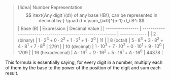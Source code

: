 
> [!idea] Number Representation
> $$
\text{Any digit \(d\) of any base \(B\), can be represented in decimal by:} \quad d = \sum_{i=0}^{n-1} d_i B^i
> $$
> | Base (B)         | Expression                                                  | Decimal Value |
| ---------------- | ----------------------------------------------------------- | ------------- |
| 2 (binary)       | $1 \cdot 2^3 + 0 \cdot 2^2 + 1 \cdot 2^1 + 1 \cdot 2^0$     | 11            |
| 8 (octal)        | $5 \cdot 8^3 + 3 \cdot 8^2 + 4 \cdot 8^1 + 7 \cdot 8^0$     | 2791          |
| 10 (decimal)     | $1 \cdot 10^3 + 7 \cdot 10^2 + 0 \cdot 10^1 + 9 \cdot 10^0$ | 1709          |
| 16 (hexadecimal) | $A \cdot 16^3 + D \cdot 16^2 + 5 \cdot 16^1 + A \cdot 16^0$ | 44378         |

This formula is essentially saying, for every digit in a number, multiply each of them by the base to the power of the position of the digit and sum each result. 
